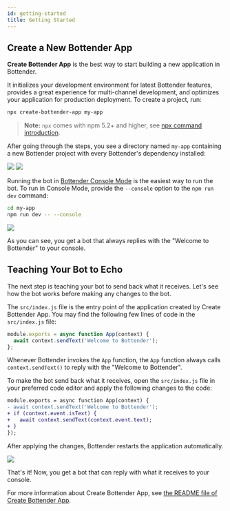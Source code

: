 ```yaml
---
id: getting-started
title: Getting Started
---
```


## Create a New Bottender App

**Create Bottender App** is the best way to start building a new application in Bottender.

It initializes your development environment for latest Bottender features, provides a great experience for multi-channel development, and optimizes your application for production deployment. To create a project, run:

```sh
npx create-bottender-app my-app
```

> **Note:** `npx` comes with npm 5.2+ and higher, see [npx command introduction](https://medium.com/@maybekatz/introducing-npx-an-npm-package-runner-55f7d4bd282b).

After going through the steps, you see a directory named `my-app` containing a new Bottender project with every Bottender's dependency installed:

![](https://user-images.githubusercontent.com/3382565/67745483-5667ef80-fa5f-11e9-8bae-39489b8544e7.png)
![](https://user-images.githubusercontent.com/3382565/67745485-57008600-fa5f-11e9-8fed-8d97d600a760.png)

Running the bot in [Bottender Console Mode](the-basics-console-mode.md) is the easiest way to run the bot. To run in Console Mode, provide the `--console` option to the `npm run dev` command:

```sh
cd my-app
npm run dev -- --console
```

![](https://user-images.githubusercontent.com/3382565/67745487-57991c80-fa5f-11e9-8eb7-9e4144df9e73.png)

As you can see, you get a bot that always replies with the "Welcome to Bottender" to your console.

## Teaching Your Bot to Echo

The next step is teaching your bot to send back what it receives. Let's see how the bot works before making any changes to the bot.

The `src/index.js` file is the entry point of the application created by Create Bottender App. You may find the following few lines of code in the `src/index.js` file:

```js
module.exports = async function App(context) {
  await context.sendText('Welcome to Bottender');
};
```

Whenever Bottender invokes the `App` function, the `App` function always calls `context.sendText()` to reply with the "Welcome to Bottender".

To make the bot send back what it receives, open the `src/index.js` file in your preferred code editor and apply the following changes to the code:

```diff
module.exports = async function App(context) {
- await context.sendText('Welcome to Bottender');
+ if (context.event.isText) {
+   await context.sendText(context.event.text);
+ }
});
```

After applying the changes, Bottender restarts the application automatically.

![](https://user-images.githubusercontent.com/3382565/67745488-57991c80-fa5f-11e9-91d2-659b65df2c58.png)

That's it! Now, you get a bot that can reply with what it receives to your console.

For more information about Create Bottender App, see [the README file of Create Bottender App](https://github.com/Yoctol/bottender/tree/master/packages/create-bottender-app/README.md).
